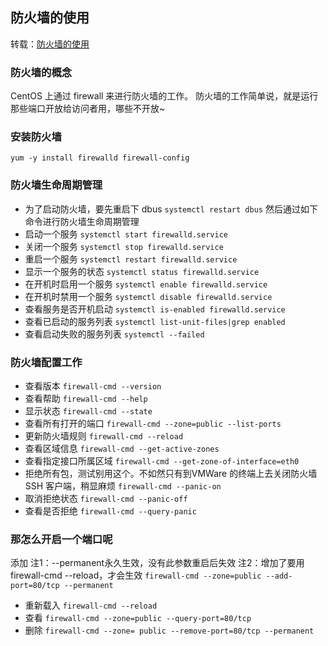 ## 防火墙的使用
转载：[防火墙的使用](https://how2j.cn/k/vmware/vmware-firewal/2002.html)
### 防火墙的概念
CentOS 上通过 firewall 来进行防火墙的工作。
防火墙的工作简单说，就是运行那些端口开放给访问者用，哪些不开放~
### 安装防火墙
`yum -y install firewalld firewall-config`
### 防火墙生命周期管理
* 为了启动防火墙，要先重启下 dbus
`systemctl restart dbus`
然后通过如下命令进行防火墙生命周期管理
* 启动一个服务
`systemctl start firewalld.service`
* 关闭一个服务
`systemctl stop firewalld.service`
* 重启一个服务
`systemctl restart firewalld.service`
* 显示一个服务的状态
`systemctl status firewalld.service`
* 在开机时启用一个服务
`systemctl enable firewalld.service`
* 在开机时禁用一个服务
`systemctl disable firewalld.service`
* 查看服务是否开机启动
`systemctl is-enabled firewalld.service`
* 查看已启动的服务列表
`systemctl list-unit-files|grep enabled`
* 查看启动失败的服务列表
`systemctl --failed`
### 防火墙配置工作
* 查看版本
`firewall-cmd --version`
* 查看帮助
`firewall-cmd --help`
* 显示状态
`firewall-cmd --state`
* 查看所有打开的端口
`firewall-cmd --zone=public --list-ports`
* 更新防火墙规则
`firewall-cmd --reload`
* 查看区域信息
`firewall-cmd --get-active-zones`
* 查看指定接口所属区域
`firewall-cmd --get-zone-of-interface=eth0`
* 拒绝所有包，测试别用这个。不如然只有到VMWare 的终端上去关闭防火墙 SSH 客户端，稍显麻烦
`firewall-cmd --panic-on`
* 取消拒绝状态
`firewall-cmd --panic-off`
* 查看是否拒绝
`firewall-cmd --query-panic`
### 那怎么开启一个端口呢
添加
注1：--permanent永久生效，没有此参数重启后失效
注2：增加了要用 firewall-cmd --reload，才会生效
`firewall-cmd --zone=public --add-port=80/tcp --permanent`
* 重新载入
`firewall-cmd --reload`
* 查看
`firewall-cmd --zone=public --query-port=80/tcp`
* 删除
`firewall-cmd --zone= public --remove-port=80/tcp --permanent`
